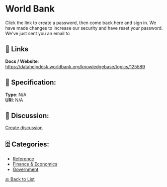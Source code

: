 # World Bank


Click the link to create a password, then come back here and sign in. We have made changes to increase our security and have reset your password. We've just sent you an email to

##  🔗 Links
**Docs / Website**: https://datahelpdesk.worldbank.org/knowledgebase/topics/125589

## 🧬 Specification:
**Type**: N/A  
**URI**: N/A

## 💬 Discussion:
[Create discussion](https://github.com/apis-list/apis-list/discussions/new)

## 🗄️ Categories:
- [Reference](https://github.com/apis-list/apis-list#reference)
- [Finance & Economics](https://github.com/apis-list/apis-list#finance--economics)
- [Government](https://github.com/apis-list/apis-list#government)




[🔙 Back to List](https://github.com/apis-list/apis-list)
